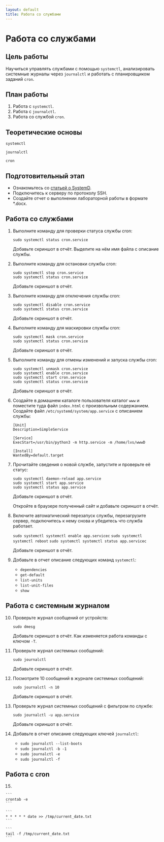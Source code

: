 ```yaml
---
layout: default
title: Работа со службами
---
```


# Работа со службами

## Цель работы

Научиться управлять службами с помощью `systemctl`, анализировать системные журналы через `journalctl` и работать с планировщиком заданий `cron`.

## План работы

1. Работа с `systemctl`.
2. Работа с `journalctl`.
3. Работа со службой `cron`.

## Теоретические основы

`systemctl` 

`journalctl`

`cron`

## Подготовительный этап

* Ознакомьтесь со [статьей о SystemD](https://habr.com/ru/companies/timeweb/articles/824146/).
* Подключитесь к серверу по протоколу SSH.
* Создайте отчет о выполнении лабораторной работы в формате *.docx.

## Работа со службами

1.  Выполните команду для проверки статуса службы cron:

    ```
    sudo systemctl status cron.service
    ```
    Добавьте скриншот в отчёт. Выделите на нём имя файла с описание службы.

2.  Выполните команду для остановки службы cron:

    ```
    sudo systemctl stop cron.service
    sudo systemctl status cron.service
    ```
    Добавьте скриншот в отчёт.

3.  Выполните команду для отключения службы cron:

    ```
    sudo systemctl disable cron.service
    sudo systemctl status cron.service
    ```
    Добавьте скриншот в отчёт.

4.  Выполните команду для маскировки службы cron:

    ```
    sudo systemctl mask cron.service
    sudo systemctl status cron.service
    ```
    Добавьте скриншот в отчёт.

5.  Выполните команду для отмены изменений и запуска службы cron:

    ```
    sudo systemctl unmask cron.service
    sudo systemctl enable cron.service
    sudo systemctl start cron.service
    sudo systemctl status cron.service
    ```
    Добавьте скриншот в отчёт.

6.  Создайте в домашнем каталоге пользователя каталог `www` и поместите туда файл `index.html` с произвольным содержанием. Создайте файл `/etc/systemd/system/app.service` с описанием службы:

    ```
    [Unit]
    Description=SimpleService

    [Service]
    ExecStart=/usr/bin/python3 -m http.service -m /home/lvs/wwwD

    [Install]
    WantedBy=default.target
    ```

7.  Прочитайте сведения о новой службе, запустите и проверьте её статус:

    ```
    sudo systemctl daemon-reload app.service
    sudo systemctl start app.service
    sudo systemctl status app.service
    ```

    Добавьте скриншот в отчёт.

    Откройте в браузере полученный сайт и добавьте скриншот в отчёт.


8.  Включите автоматический перезапуск службы, перезагрузите сервер, подключитесь к нему снова и убедитесь что служба работает.

    `sudo systemctl systemctl enable app.servicec`
    `sudo systemctl systemctl reboot`
    `sudo systemctl systemctl status app.servicec`

    Добавьте скриншот в отчёт.

9.  Добавьте в отчет описание следующих команд `systemctl`:

    - `dependencies`
    - `get-default`
    - `list-units`
    - `list-unit-files`
    - `show`

## Работа с системным журналом

10. Проверьте журнал сообщений от устройств:

    ```sudo dmesg```

    Добавьте скриншот в отчёт. Как изменяется работа команды с ключом `-T`.

11. Проверьте журнал системных сообщений:

    ```sudo journalctl```

    Добавьте скриншот в отчёт.

12. Посмотрите 10 сообщений в журнале системных сообщений:

    ```sudo journalctl -n 10```

    Добавьте скриншот в отчёт.

13. Проверьте журнал системных сообщений с фильтром по службе:
    
    ```sudo journalctl -u app.service```

    Добавьте скриншот в отчёт.

14. Добавьте в отчет описание следующих ключей `journalctl`:

    - `sudo journalctl --list-boots`
    - `sudo journalctl -b -1`
    - `sudo journalctl -e`
    - `sudo journalctl -f`

## Работа с cron

15. 

    ```
    crontab -e
    ```

    ```
    * * * * * date >> /tmp/current_date.txt
    ```

    ```
    tail -f /tmp/current_date.txt
    ```
